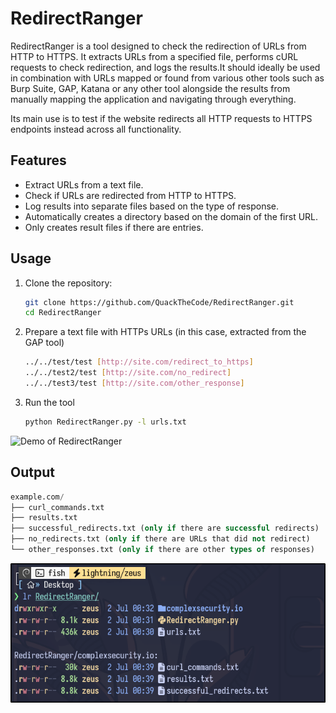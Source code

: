 # RedirectRanger

RedirectRanger is a tool designed to check the redirection of URLs from HTTP to HTTPS. It extracts URLs from a specified file, performs cURL requests to check redirection, and logs the results.It should ideally be used in combination with URLs mapped or found from various other tools such as Burp Suite, GAP, Katana or any other tool alongside the results from manually mapping the application and navigating through everything. 

Its main use is to test if the website redirects all HTTP requests to HTTPS endpoints instead across all functionality.

## Features

- Extract URLs from a text file.
- Check if URLs are redirected from HTTP to HTTPS.
- Log results into separate files based on the type of response.
- Automatically creates a directory based on the domain of the first URL.
- Only creates result files if there are entries.

## Usage

1. Clone the repository:
   
   ```bash
   git clone https://github.com/QuackTheCode/RedirectRanger.git
   cd RedirectRanger

2. Prepare a text file with HTTPs URLs (in this case, extracted from the GAP tool)

   ```bash
   ../../test/test [http://site.com/redirect_to_https]
   ../../test2/test [http://site.com/no_redirect]
   ../../test3/test [http://site.com/other_response]

3. Run the tool

   ```bash
   python RedirectRanger.py -l urls.txt

![Demo of RedirectRanger](https://github.com/QuackTheCode/RedirectRanger/blob/main/demo/demo2.gif)

## Output

   ```sql
   example.com/
├── curl_commands.txt
├── results.txt
├── successful_redirects.txt (only if there are successful redirects)
├── no_redirects.txt (only if there are URLs that did not redirect)
└── other_responses.txt (only if there are other types of responses)
   ```

![Demo of RedirectRanger](https://github.com/QuackTheCode/RedirectRanger/blob/main/demo/demo3.png)
